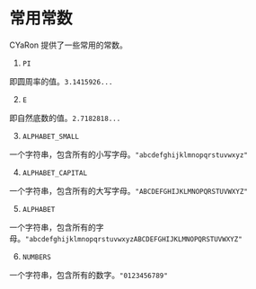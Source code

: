 # 常用常数
CYaRon 提供了一些常用的常数。

1. `PI`

即圆周率的值。`3.1415926...`

2. `E`

即自然底数的值。`2.7182818...`

3. `ALPHABET_SMALL`

一个字符串，包含所有的小写字母。`"abcdefghijklmnopqrstuvwxyz"`

4. `ALPHABET_CAPITAL`

一个字符串，包含所有的大写字母。`"ABCDEFGHIJKLMNOPQRSTUVWXYZ"`

5. `ALPHABET`

一个字符串，包含所有的字母。`"abcdefghijklmnopqrstuvwxyzABCDEFGHIJKLMNOPQRSTUVWXYZ"`

6. `NUMBERS`

一个字符串，包含所有的数字。`"0123456789"`